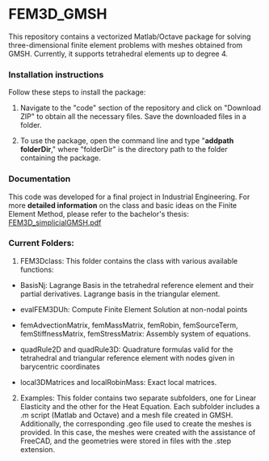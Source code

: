 # FEM3D_GMSH

This repository contains a vectorized Matlab/Octave package for solving three-dimensional finite element problems with meshes obtained from GMSH. Currently, it supports tetrahedral elements up to degree 4.


### Installation instructions
Follow these steps to install the package:

1. Navigate to the "code" section of the repository and click on "Download ZIP" to obtain all the necessary files. Save the downloaded files in a folder.

2. To use the package, open the command line and type "__addpath folderDir__," where "folderDir" is the directory path to the folder containing the package.
### Documentation

This code was developed for a final project in Industrial Engineering. For more __detailed information__ on the class and basic ideas on the Finite Element Method, please refer to the bachelor's thesis: 
[FEM3D_simplicialGMSH.pdf](https://github.com/aleduques/FEM3D_GMSH/blob/main/TFG_ALEJANDRO_DUQUE_SALAZAR.pdf)


### Current Folders:
1.  FEM3Dclass:  This folder contains the class with various available functions:
  - BasisNj: Lagrange Basis in the tetrahedral reference element and their partial derivatives. Lagrange basis in the            triangular element.
  - evalFEM3DUh: Compute Finite Element Solution at non-nodal points
  - femAdvectionMatrix, femMassMatrix, femRobin, femSourceTerm, femStiffnessMatrix, femStressMatrix:  Assembly system of        equations.
  - quadRule2D and quadRule3D: Quadrature formulas valid for the tetrahedral and  triangular reference element with nodes        given in barycentric coordinates

  - local3DMatrices and localRobinMass: Exact local matrices.


2.  Examples:  This folder contains two separate subfolders, one for Linear Elasticity and the other for the Heat Equation. Each subfolder includes a .m script (Matlab and Octave) and a mesh file created in GMSH. Additionally, the corresponding .geo file used to create the meshes is provided. In this case, the meshes were created with the assistance of FreeCAD, and the geometries were stored in files with the .step extension.


